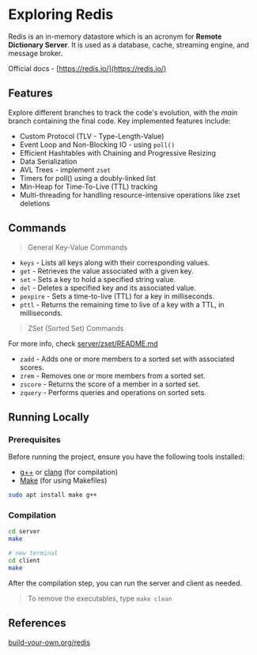# Exploring Redis
Redis is an in-memory datastore which is an acronym for **Remote Dictionary Server**. It is used as a database, cache, streaming engine, and message broker.

Official docs - [https://redis.io/](https://redis.io/)

## Features
Explore different branches to track the code's evolution, with the _main_ branch containing the final code. Key implemented features include:

- Custom Protocol (TLV - Type-Length-Value)
- Event Loop and Non-Blocking IO - using `poll()` 
- Efficient Hashtables with Chaining and Progressive Resizing
- Data Serialization
- AVL Trees - implement `zset`
- Timers for poll() using a doubly-linked list
- Min-Heap for Time-To-Live (TTL) tracking
- Multi-threading for handling resource-intensive operations like zset deletions

## Commands

> General Key-Value Commands

- `keys` - Lists all keys along with their corresponding values.
- `get` - Retrieves the value associated with a given key.
- `set` - Sets a key to hold a specified string value.
- `del` - Deletes a specified key and its associated value.
- `pexpire` - Sets a time-to-live (TTL) for a key in milliseconds.
- `pttl` - Returns the remaining time to live of a key with a TTL, in milliseconds.

> ZSet (Sorted Set) Commands

For more info, check [server/zset/README.md](https://github.com/nkilm/exploring-redis/blob/main/server/zset/README.md)

- `zadd` - Adds one or more members to a sorted set with associated scores.
- `zrem` - Removes one or more members from a sorted set.
- `zscore` - Returns the score of a member in a sorted set.
- `zquery` - Performs queries and operations on sorted sets.

## Running Locally

### Prerequisites
Before running the project, ensure you have the following tools installed:

- [g++](https://gcc.gnu.org/) or [clang](https://clang.llvm.org/) (for compilation)
- [Make](https://www.gnu.org/software/make/) (for using Makefiles)

```bash
sudo apt install make g++
```

### Compilation

```bash
cd server
make
```

```bash
# new terminal
cd client
make
```
After the compilation step, you can run the server and client as needed.

> To remove the executables, type `make clean`

## References
[build-your-own.org/redis](https://build-your-own.org/redis/)
